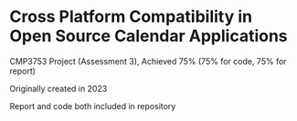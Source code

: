 # Cross Platform Compatibility in Open Source Calendar Applications

CMP3753 Project (Assessment 3), Achieved 75% (75% for code, 75% for report)

Originally created in 2023

Report and code both included in repository
